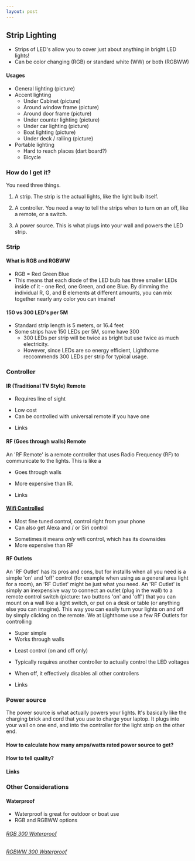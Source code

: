 ```yaml
---
layout: post
---
```


## Strip Lighting
- Strips of LED's allow you to cover just about anything in bright LED lights!
- Can be color changing (RGB) or standard white (WW) or both (RGBWW)

#### Usages
  - General lighting (picture)
  - Accent lighting 
    - Under Cabinet (picture)
    - Around window frame (picture)
    - Around door frame (picture)
    - Under counter lighting (picture)
    - Under car lighting (picture)
    - Boat lighting (picture)
    - Under deck / raliing (picture) 
  - Portable lighting
    - Hard to reach places (dart board?)
    - Bicycle


### How do I get it?

You need three things. 

1) A strip. The strip is the actual lights, like the light bulb itself.

2) A controller. You need a way to tell the strips when to turn on an off, like a remote, or a switch. 

3) A power source. This is what plugs into your wall and powers the LED strip. 



### Strip

#### What is RGB and RGBWW
  - RGB = Red Green Blue
  - This means that each diode of the LED bulb has three smaller LEDs inside of it - one Red, one Green, and one Blue. By dimming the individual R, G, and B elements at different amounts, you can mix together nearly any color you can imaine!

#### 150 vs 300 LED's per 5M
  - Standard strip length is 5 meters, or 16.4 feet
  - Some strips have 150 LEDs per 5M, some have 300
     - 300 LEDs per strip will be twice as bright but use twice as much electricity. 
     - However, since LEDs are so energy efficient, Lighthome reccommends 300 LEDs per strip for typical usage.  


  
### Controller

#### IR (Traditional TV Style) Remote 
  - Requires line of sight
  
  + Low cost
  + Can be controlled with universal remote if you have one

  - Links 

#### RF (Goes through walls) Remote

An 'RF Remote' is a remote controller that uses Radio Frequency (RF) to communicate to the lights. This is like a 

  - Goes through walls
  
  + More expensive than IR. 
  
  - Links 

 
#### [Wifi Controlled](/led/2017-02-22-wifi-controlled)
  + Most fine tuned control, control right from your phone
  + Can also get Alexa and / or Siri control
  
  - Sometimes it means *only* wifi control, which has its downsides
  - More expensive than RF

#### RF Outlets

An 'RF Outlet' has its pros and cons, but for installls when all you need is a simple 'on' and 'off' control (for example when using as a general area light for a room), an 'RF Outlet' might be just what you need. An 'RF Outlet' is simply an inexpensive way to connect an outlet (plug in the wall) to a remote control switch (picture: two buttons 'on' and 'off') that you can mount on a wall like a light switch, or put on a desk or table (or anything else you can imagine). This way you can easily turn your lights on and off by simply clicking on the remote. We at Lighthome use a few RF Outlets for controlling 

  + Super simple
  + Works through walls
  
  - Least control (on and off only)
  - Typically requires another controller to actually control the LED voltages
  - When off, it effectively disables all other controllers

  - Links 
  
### Power source

The power source is what actually powers your lights. It's basically like the charging brick and cord that you use to charge your laptop. It plugs into your wall on one end, and into the controller for the light strip on the other end. 

#### How to calculate how many amps/watts rated power source to get? 
#### How to tell quality? 
#### Links
  
  
### Other Considerations

#### Waterproof
  - Waterproof is great for outdoor or boat use
  - RGB and RGBWW options

###### [RGB 300 Waterproof](https://www.amazon.com/SUPERNIGHT-Waterproof-300LEDs-Changing-Flexible/dp/B00DTOAWZ2/ref=sr_1_5?ie=UTF8&qid=1487743864&sr=8-5&keywords=rgb+waterproof)

###### [RGBWW 300 Waterproof](https://www.amazon.com/LEDENET-300LEDs-Flexible-Waterproof-Lighting/dp/B00N5TNPO6/ref=sr_1_3?ie=UTF8&qid=1487743189&sr=8-3&keywords=rgbww+waterproof)





